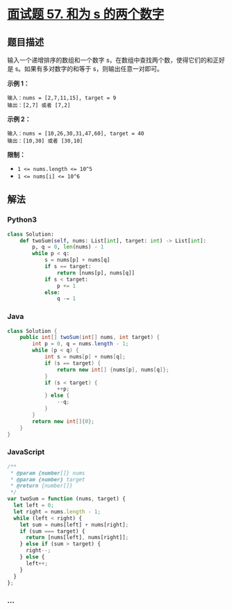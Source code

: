 # [面试题 57. 和为 s 的两个数字](https://leetcode-cn.com/problems/he-wei-sde-liang-ge-shu-zi-lcof/)

## 题目描述

输入一个递增排序的数组和一个数字 s，在数组中查找两个数，使得它们的和正好是 s。如果有多对数字的和等于 s，则输出任意一对即可。

**示例 1：**

```
输入：nums = [2,7,11,15], target = 9
输出：[2,7] 或者 [7,2]
```

**示例 2：**

```
输入：nums = [10,26,30,31,47,60], target = 40
输出：[10,30] 或者 [30,10]
```

**限制：**

- `1 <= nums.length <= 10^5`
- `1 <= nums[i] <= 10^6`

## 解法

<!-- tabs:start -->

### **Python3**

```python
class Solution:
    def twoSum(self, nums: List[int], target: int) -> List[int]:
        p, q = 0, len(nums) - 1
        while p < q:
            s = nums[p] + nums[q]
            if s == target:
                return [nums[p], nums[q]]
            if s < target:
                p += 1
            else:
                q -= 1

```

### **Java**

```java
class Solution {
    public int[] twoSum(int[] nums, int target) {
        int p = 0, q = nums.length - 1;
        while (p < q) {
            int s = nums[p] + nums[q];
            if (s == target) {
                return new int[] {nums[p], nums[q]};
            }
            if (s < target) {
                ++p;
            } else {
                --q;
            }
        }
        return new int[]{0};
    }
}
```

### **JavaScript**

```js
/**
 * @param {number[]} nums
 * @param {number} target
 * @return {number[]}
 */
var twoSum = function (nums, target) {
  let left = 0;
  let right = nums.length - 1;
  while (left < right) {
    let sum = nums[left] + nums[right];
    if (sum === target) {
      return [nums[left], nums[right]];
    } else if (sum > target) {
      right--;
    } else {
      left++;
    }
  }
};
```

### **...**

```

```

<!-- tabs:end -->
